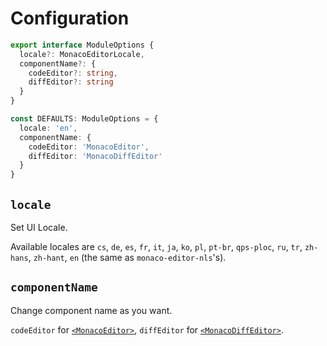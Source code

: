 # Configuration
```ts
export interface ModuleOptions {
  locale?: MonacoEditorLocale,
  componentName?: {
    codeEditor?: string,
    diffEditor?: string
  }
}

const DEFAULTS: ModuleOptions = {
  locale: 'en',
  componentName: {
    codeEditor: 'MonacoEditor',
    diffEditor: 'MonacoDiffEditor'
  }
}
```

## `locale`

Set UI Locale.

Available locales are `cs`, `de`, `es`,  `fr`, `it`, `ja`, `ko`, `pl`, `pt-br`, `qps-ploc`, `ru`, `tr`, `zh-hans`, `zh-hant`, `en` (the same as `monaco-editor-nls`'s).

## `componentName`

Change component name as you want.

`codeEditor` for [`<MonacoEditor>`](../references/monaco-editor), `diffEditor` for [`<MonacoDiffEditor>`](../references/monaco-diff-editor).
